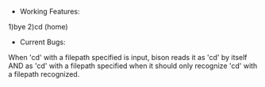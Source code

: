 * Working Features:

1)bye
2)cd (home)


*	Current Bugs:

When 'cd' with a filepath specified is input, bison reads it as 'cd' by itself AND as 'cd'
with a filepath specified when it should only recognize 'cd' with a filepath recognized.
